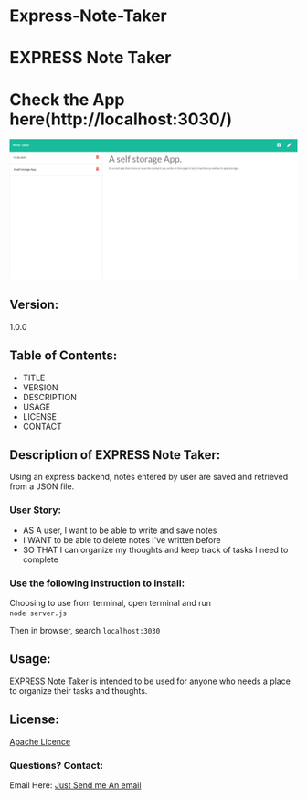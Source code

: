 # Express-Note-Taker
# EXPRESS Note Taker
# Check the App here(http://localhost:3030/)

![NoteTaker](https://github.com/Islam4049/Express-Note-Taker/blob/master/public/assets/note-taker.png)

## Version:
1.0.0

## Table of Contents:
* TITLE
* VERSION
* DESCRIPTION
* USAGE
* LICENSE
* CONTACT


## Description of EXPRESS Note Taker:
Using an express backend, notes entered by user are saved and retrieved from a JSON file.

### User Story: 
* AS A user, I want to be able to write and save notes 
* I WANT to be able to delete notes I've written before 
* SO THAT I can organize my thoughts and keep track of tasks I need to complete

 
### Use the following instruction to install: 

 Choosing to use from terminal, open terminal and run    
```node server.js```   

Then in browser, search 
```localhost:3030``` 




## Usage: 
EXPRESS Note Taker is intended to be used for anyone who needs a place to organize their tasks and thoughts. 




## License: 
[Apache Licence](http://www.apache.org/licenses/LICENSE-2.0)


### Questions? Contact:
Email Here:
[Just Send me An email](mdislam4049@gmail.com)

